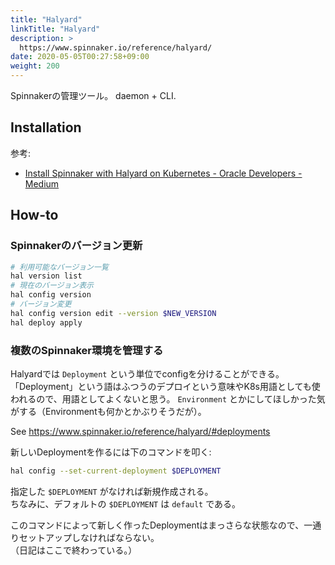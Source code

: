 ```yaml
---
title: "Halyard"
linkTitle: "Halyard"
description: >
  https://www.spinnaker.io/reference/halyard/
date: 2020-05-05T00:27:58+09:00
weight: 200
---
```


Spinnakerの管理ツール。
daemon + CLI.

## Installation

参考:

- [Install Spinnaker with Halyard on Kubernetes - Oracle Developers - Medium](https://medium.com/oracledevs/install-spinnaker-with-halyard-on-kubernetes-88277bd61d59)

## How-to
### Spinnakerのバージョン更新

```sh
# 利用可能なバージョン一覧
hal version list
# 現在のバージョン表示
hal config version
# バージョン変更
hal config version edit --version $NEW_VERSION
hal deploy apply
```

### 複数のSpinnaker環境を管理する

Halyardでは `Deployment` という単位でconfigを分けることができる。「Deployment」という語はふつうのデプロイという意味やK8s用語としても使われるので、用語としてよくないと思う。 `Environment` とかにしてほしかった気がする（Environmentも何かとかぶりそうだが）。

See https://www.spinnaker.io/reference/halyard/#deployments


新しいDeploymentを作るには下のコマンドを叩く:

```sh
hal config --set-current-deployment $DEPLOYMENT
```

指定した `$DEPLOYMENT` がなければ新規作成される。  
ちなみに、デフォルトの `$DEPLOYMENT` は `default` である。

このコマンドによって新しく作ったDeploymentはまっさらな状態なので、一通りセットアップしなければならない。  
（日記はここで終わっている。）
